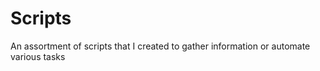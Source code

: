 Scripts
=======

An assortment of scripts that I created to gather information or automate various tasks
